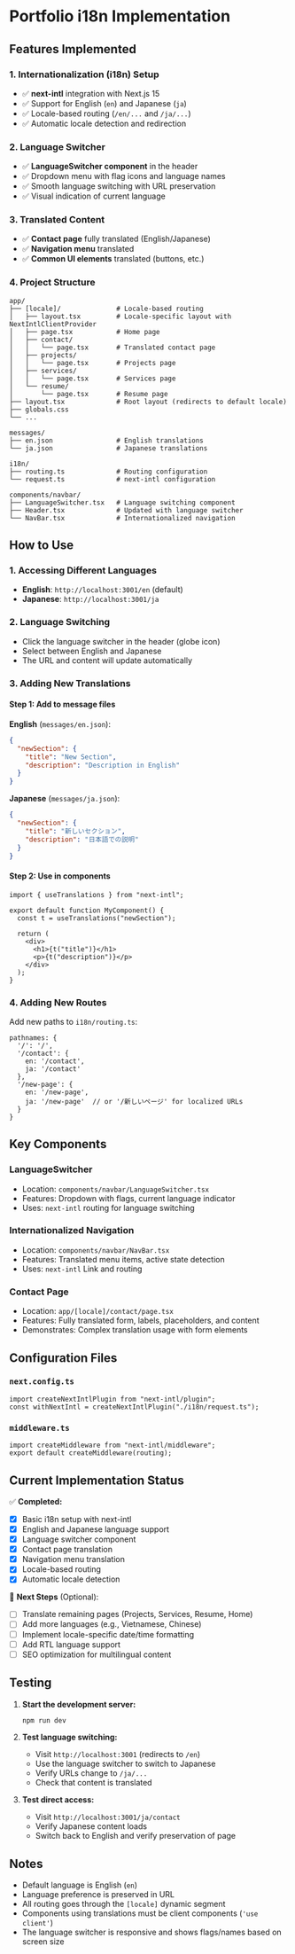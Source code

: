 # Portfolio i18n Implementation

## Features Implemented

### 1. Internationalization (i18n) Setup

- ✅ **next-intl** integration with Next.js 15
- ✅ Support for English (`en`) and Japanese (`ja`)
- ✅ Locale-based routing (`/en/...` and `/ja/...`)
- ✅ Automatic locale detection and redirection

### 2. Language Switcher

- ✅ **LanguageSwitcher component** in the header
- ✅ Dropdown menu with flag icons and language names
- ✅ Smooth language switching with URL preservation
- ✅ Visual indication of current language

### 3. Translated Content

- ✅ **Contact page** fully translated (English/Japanese)
- ✅ **Navigation menu** translated
- ✅ **Common UI elements** translated (buttons, etc.)

### 4. Project Structure

```
app/
├── [locale]/              # Locale-based routing
│   ├── layout.tsx         # Locale-specific layout with NextIntlClientProvider
│   ├── page.tsx           # Home page
│   ├── contact/
│   │   └── page.tsx       # Translated contact page
│   ├── projects/
│   │   └── page.tsx       # Projects page
│   ├── services/
│   │   └── page.tsx       # Services page
│   └── resume/
│       └── page.tsx       # Resume page
├── layout.tsx             # Root layout (redirects to default locale)
├── globals.css
└── ...

messages/
├── en.json                # English translations
└── ja.json                # Japanese translations

i18n/
├── routing.ts             # Routing configuration
└── request.ts             # next-intl configuration

components/navbar/
├── LanguageSwitcher.tsx   # Language switching component
├── Header.tsx             # Updated with language switcher
└── NavBar.tsx             # Internationalized navigation
```

## How to Use

### 1. Accessing Different Languages

- **English**: `http://localhost:3001/en` (default)
- **Japanese**: `http://localhost:3001/ja`

### 2. Language Switching

- Click the language switcher in the header (globe icon)
- Select between English and Japanese
- The URL and content will update automatically

### 3. Adding New Translations

#### Step 1: Add to message files

**English** (`messages/en.json`):

```json
{
  "newSection": {
    "title": "New Section",
    "description": "Description in English"
  }
}
```

**Japanese** (`messages/ja.json`):

```json
{
  "newSection": {
    "title": "新しいセクション",
    "description": "日本語での説明"
  }
}
```

#### Step 2: Use in components

```tsx
import { useTranslations } from "next-intl";

export default function MyComponent() {
  const t = useTranslations("newSection");

  return (
    <div>
      <h1>{t("title")}</h1>
      <p>{t("description")}</p>
    </div>
  );
}
```

### 4. Adding New Routes

Add new paths to `i18n/routing.ts`:

```tsx
pathnames: {
  '/': '/',
  '/contact': {
    en: '/contact',
    ja: '/contact'
  },
  '/new-page': {
    en: '/new-page',
    ja: '/new-page'  // or '/新しいページ' for localized URLs
  }
}
```

## Key Components

### LanguageSwitcher

- Location: `components/navbar/LanguageSwitcher.tsx`
- Features: Dropdown with flags, current language indicator
- Uses: `next-intl` routing for language switching

### Internationalized Navigation

- Location: `components/navbar/NavBar.tsx`
- Features: Translated menu items, active state detection
- Uses: `next-intl` Link and routing

### Contact Page

- Location: `app/[locale]/contact/page.tsx`
- Features: Fully translated form, labels, placeholders, and content
- Demonstrates: Complex translation usage with form elements

## Configuration Files

### `next.config.ts`

```tsx
import createNextIntlPlugin from "next-intl/plugin";
const withNextIntl = createNextIntlPlugin("./i18n/request.ts");
```

### `middleware.ts`

```tsx
import createMiddleware from "next-intl/middleware";
export default createMiddleware(routing);
```

## Current Implementation Status

✅ **Completed:**

- [x] Basic i18n setup with next-intl
- [x] English and Japanese language support
- [x] Language switcher component
- [x] Contact page translation
- [x] Navigation menu translation
- [x] Locale-based routing
- [x] Automatic locale detection

🔄 **Next Steps** (Optional):

- [ ] Translate remaining pages (Projects, Services, Resume, Home)
- [ ] Add more languages (e.g., Vietnamese, Chinese)
- [ ] Implement locale-specific date/time formatting
- [ ] Add RTL language support
- [ ] SEO optimization for multilingual content

## Testing

1. **Start the development server:**

   ```bash
   npm run dev
   ```

2. **Test language switching:**

   - Visit `http://localhost:3001` (redirects to `/en`)
   - Use the language switcher to switch to Japanese
   - Verify URLs change to `/ja/...`
   - Check that content is translated

3. **Test direct access:**
   - Visit `http://localhost:3001/ja/contact`
   - Verify Japanese content loads
   - Switch back to English and verify preservation of page

## Notes

- Default language is English (`en`)
- Language preference is preserved in URL
- All routing goes through the `[locale]` dynamic segment
- Components using translations must be client components (`'use client'`)
- The language switcher is responsive and shows flags/names based on screen size
